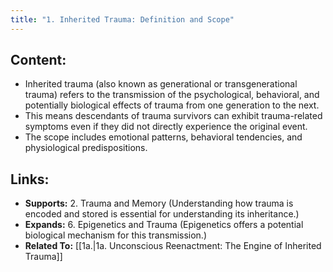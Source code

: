 ```yaml
---
title: "1. Inherited Trauma: Definition and Scope"
---
```

## Content:
- Inherited trauma (also known as generational or transgenerational trauma) refers to the transmission of the psychological, behavioral, and potentially biological effects of trauma from one generation to the next. 
- This means descendants of trauma survivors can exhibit trauma-related symptoms even if they did not directly experience the original event. 
- The scope includes emotional patterns, behavioral tendencies, and physiological predispositions.

## Links:
- **Supports:** 2. Trauma and Memory (Understanding how trauma is encoded and stored is essential for understanding its inheritance.)
- **Expands:** 6. Epigenetics and Trauma (Epigenetics offers a potential biological mechanism for this transmission.)
- **Related To:** [[1a.|1a. Unconscious Reenactment: The Engine of Inherited Trauma]]

